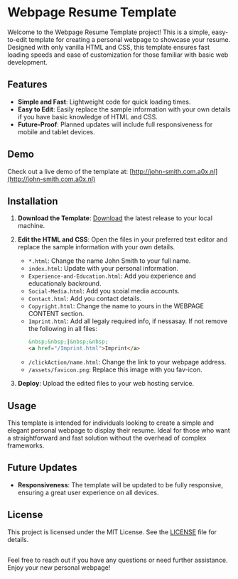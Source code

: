 # Webpage Resume Template
Welcome to the Webpage Resume Template project! This is a simple, easy-to-edit template for creating a personal webpage to showcase your resume. Designed with only vanilla HTML and CSS, this template ensures fast loading speeds and ease of customization for those familiar with basic web development.

## Features
- **Simple and Fast**: Lightweight code for quick loading times.
- **Easy to Edit**: Easily replace the sample information with your own details if you have basic knowledge of HTML and CSS.
- **Future-Proof**: Planned updates will include full responsiveness for mobile and tablet devices.

## Demo
Check out a live demo of the template at: [http://john-smith.com.a0x.nl](http://john-smith.com.a0x.nl)

## Installation
1. **Download the Template**: [Download](https://github.com/aocalux/Webpage-Resume-Template/releases) the latest release to your local machine.

2. **Edit the HTML and CSS**: Open the files in your preferred text editor and replace the sample information with your own details.
    - `*.html`: Change the name John Smith to your full name.
    - `index.html`: Update with your personal information.
    - `Experience-and-Education.html`: Add you experience and educationaly backround.
    - `Social-Media.html`: Add you scoial media accounts.
    - `Contact.html`: Add you contact details.
    - `Copyright.html`: Change the name to yours in the WEBPAGE CONTENT section.
    - `Imprint.html`: Add all legaly required info, if nessasay. If not remove the following in all files: 
        ```html
        &nbsp;&nbsp;|&nbsp;&nbsp;
        <a href="/Imprint.html">Imprint</a>
        ```
    - `/clickAction/name.html`: Change the link to your webpage address.
    - `/assets/favicon.png`: Replace this image with you fav-icon.
    

3. **Deploy**: Upload the edited files to your web hosting service.

## Usage
This template is intended for individuals looking to create a simple and elegant personal webpage to display their resume. Ideal for those who want a straightforward and fast solution without the overhead of complex frameworks.

## Future Updates
- **Responsiveness**: The template will be updated to be fully responsive, ensuring a great user experience on all devices.

## License
This project is licensed under the MIT License. See the [LICENSE](LICENSE) file for details.

##
Feel free to reach out if you have any questions or need further assistance. Enjoy your new personal webpage!
